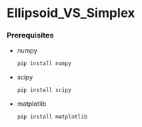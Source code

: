 ﻿# Ellipsoid_VS_Simplex
### Prerequisites

* numpy
  ```sh
  pip install numpy
  ```
* scipy
  ```sh
  pip install scipy
  ```
* matplotlib
  ```sh
  pip install matplotlib
  ```
